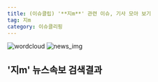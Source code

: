 ```yaml
---
title: (이슈클립) '**지m**' 관련 이슈, 기사 모아 보기
tag: 지m
category: 이슈클리핑
---
```

![wordcloud](https://s3.ap-northeast-2.amazonaws.com/lyrics101-wordcloud/2018-09-19-1537363294.png)
![news_img](https://user-images.githubusercontent.com/42597476/44507050-1206f400-a6e4-11e8-8d98-7ffbfebb353f.png)
## **'**지m**'** 뉴스속보 검색결과

